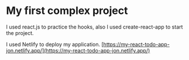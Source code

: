 # My first complex project

I used react.js to practice the hooks, also I used create-react-app to start the project.

I used Netlify to deploy my application. [https://my-react-todo-app-jon.netlify.app/](https://my-react-todo-app-jon.netlify.app/)

